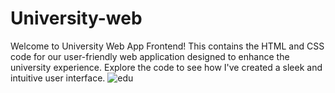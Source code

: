 # University-web
Welcome to  University Web App Frontend! This  contains the HTML and CSS code for our user-friendly web application designed to enhance the university experience. Explore the code to see how I've created a sleek and intuitive user interface.
![edu](https://github.com/TharushiSath/University-web/assets/148171100/29915872-2b16-4140-a8db-de3b7fefb126)
